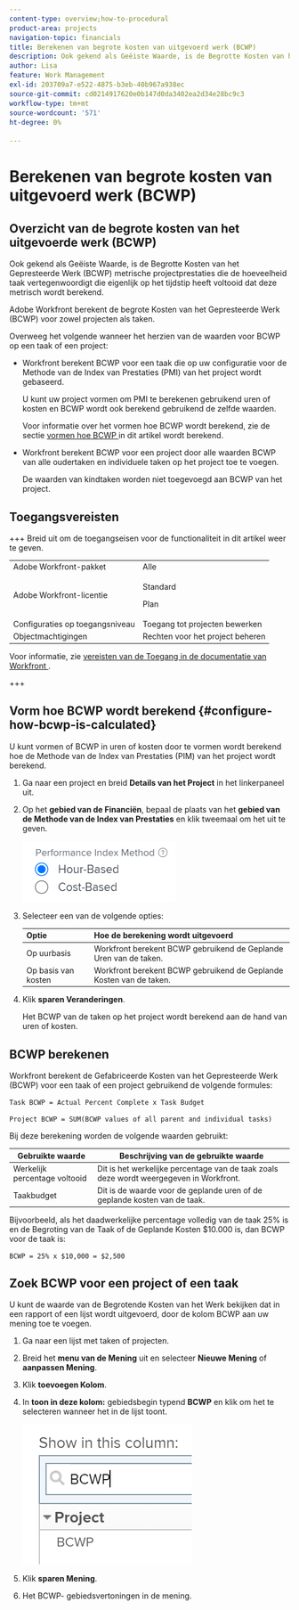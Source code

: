 ```yaml
---
content-type: overview;how-to-procedural
product-area: projects
navigation-topic: financials
title: Berekenen van begrote kosten van uitgevoerd werk (BCWP)
description: Ook gekend als Geëiste Waarde, is de Begrotte Kosten van het Gepresteerde Werk (BCWP) metrische projectprestaties die de hoeveelheid taak vertegenwoordigt die eigenlijk op het tijdstip heeft voltooid dat deze metrisch wordt berekend.
author: Lisa
feature: Work Management
exl-id: 203709a7-e522-4875-b3eb-40b967a938ec
source-git-commit: cd0214917620e0b147d0da3402ea2d34e28bc9c3
workflow-type: tm+mt
source-wordcount: '571'
ht-degree: 0%

---
```


# Berekenen van begrote kosten van uitgevoerd werk (BCWP)

## Overzicht van de begrote kosten van het uitgevoerde werk (BCWP)

Ook gekend als Geëiste Waarde, is de Begrotte Kosten van het Gepresteerde Werk (BCWP) metrische projectprestaties die de hoeveelheid taak vertegenwoordigt die eigenlijk op het tijdstip heeft voltooid dat deze metrisch wordt berekend.

Adobe Workfront berekent de begrote Kosten van het Gepresteerde Werk (BCWP) voor zowel projecten als taken.

Overweeg het volgende wanneer het herzien van de waarden voor BCWP op een taak of een project:

* Workfront berekent BCWP voor een taak die op uw configuratie voor de Methode van de Index van Prestaties (PMI) van het project wordt gebaseerd.

  U kunt uw project vormen om PMI te berekenen gebruikend uren of kosten en BCWP wordt ook berekend gebruikend de zelfde waarden.

  Voor informatie over het vormen hoe BCWP wordt berekend, zie de sectie [ vormen hoe BCWP ](#configure-how-bcwp-is-calculated) in dit artikel wordt berekend.

* Workfront berekent BCWP voor een project door alle waarden BCWP van alle oudertaken en individuele taken op het project toe te voegen.

  De waarden van kindtaken worden niet toegevoegd aan BCWP van het project.

## Toegangsvereisten

+++ Breid uit om de toegangseisen voor de functionaliteit in dit artikel weer te geven.

<table style="table-layout:auto"> 
 <col> 
 <col> 
 <tbody> 
  <tr> 
   <td>Adobe Workfront-pakket</td> 
   <td>Alle</td> 
  </tr> 
  <tr> 
   <td>Adobe Workfront-licentie</td> 
   <td>
   <p>Standard</p>
   <p>Plan</p></td> 
  </tr> 
  <tr> 
   <td>Configuraties op toegangsniveau</td> 
   <td>Toegang tot projecten bewerken</td> 
  </tr> 
  <tr> 
   <td>Objectmachtigingen</td> 
   <td>Rechten voor het project beheren</td> 
  </tr> 
 </tbody> 
</table>

Voor informatie, zie [ vereisten van de Toegang in de documentatie van Workfront ](/help/quicksilver/administration-and-setup/add-users/access-levels-and-object-permissions/access-level-requirements-in-documentation.md).

+++

## Vorm hoe BCWP wordt berekend {#configure-how-bcwp-is-calculated}

U kunt vormen of BCWP in uren of kosten door te vormen wordt berekend hoe de Methode van de Index van Prestaties (PIM) van het project wordt berekend.

1. Ga naar een project en breid **Details van het Project** in het linkerpaneel uit.
1. Op het **gebied van de Financiën**, bepaal de plaats van het **gebied van de Methode van de Index van Prestaties** en klik tweemaal om het uit te geven.

   ![ PIM opties ](assets/pim-options-hour-cost-based-nwe.png)

1. Selecteer een van de volgende opties:

   | Optie | Hoe de berekening wordt uitgevoerd |
   |---|---|
   | Op uurbasis | Workfront berekent BCWP gebruikend de Geplande Uren van de taken. |
   | Op basis van kosten | Workfront berekent BCWP gebruikend de Geplande Kosten van de taken. |

1. Klik **sparen Veranderingen**.

   Het BCWP van de taken op het project wordt berekend aan de hand van uren of kosten.

## BCWP berekenen

Workfront berekent de Gefabriceerde Kosten van het Gepresteerde Werk (BCWP) voor een taak of een project gebruikend de volgende formules:

```
Task BCWP = Actual Percent Complete x Task Budget
```

```
Project BCWP = SUM(BCWP values of all parent and individual tasks)
```

Bij deze berekening worden de volgende waarden gebruikt:

| Gebruikte waarde | Beschrijving van de gebruikte waarde |
|---|---|
| Werkelijk percentage voltooid | Dit is het werkelijke percentage van de taak zoals deze wordt weergegeven in Workfront. |
| Taakbudget | Dit is de waarde voor de geplande uren of de geplande kosten van de taak. |

Bijvoorbeeld, als het daadwerkelijke percentage volledig van de taak 25% is en de Begroting van de Taak of de Geplande Kosten $10.000 is, dan BCWP voor de taak is:

```
BCWP = 25% x $10,000 = $2,500
```

## Zoek BCWP voor een project of een taak

U kunt de waarde van de Begrotende Kosten van het Werk bekijken dat in een rapport of een lijst wordt uitgevoerd, door de kolom BCWP aan uw mening toe te voegen.

1. Ga naar een lijst met taken of projecten.
1. Breid het **menu van de Mening** uit en selecteer **Nieuwe Mening** of **aanpassen Mening**.

1. Klik **toevoegen Kolom**.
1. In **toon in deze kolom:** gebiedsbegin typend **BCWP** en klik om het te selecteren wanneer het in de lijst toont.

   ![ BCWP in projectweergave ](assets/bcwp-project-view.png)

1. Klik **sparen Mening**.
1. Het BCWP- gebiedsvertoningen in de mening.
